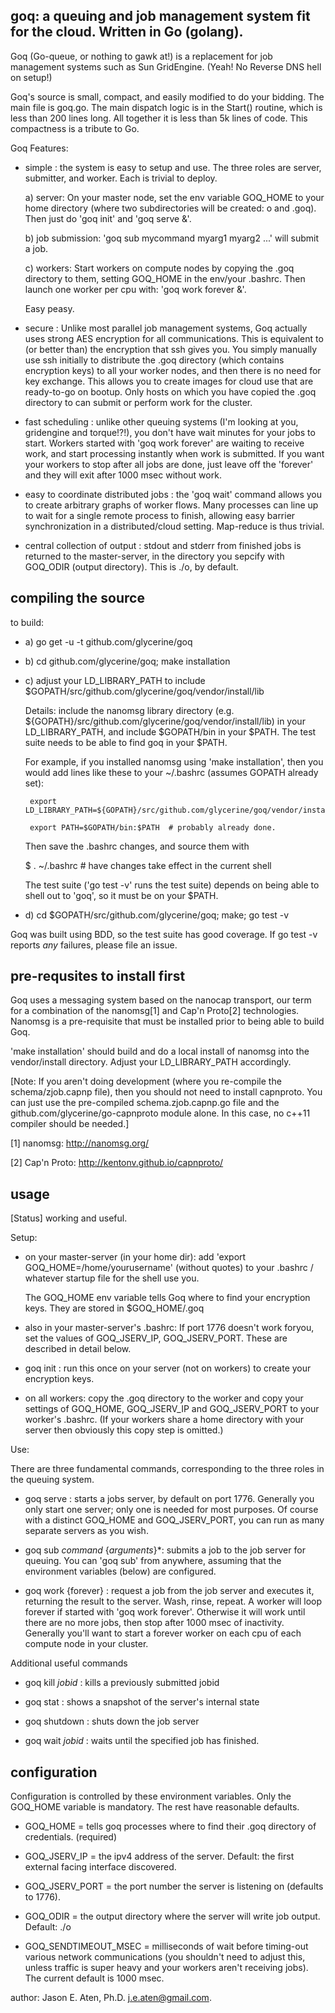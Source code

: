 goq: a queuing and job management system fit for the cloud. Written in Go (golang).
-----------------------------------------------------------------------------------


Goq (Go-queue, or nothing to gawk at!) is a replacement for job management systems such as Sun GridEngine. (Yeah! No Reverse DNS hell on setup!)

Goq's source is small, compact, and easily modified to do your bidding. The main file is goq.go. The main dispatch logic is in the Start() routine, which is less than 200 lines long. All together it is less than 5k lines of code. This compactness is a tribute to Go.

Goq Features: 

 * simple : the system is easy to setup and use. The three roles are server, submitter, and worker. Each is trivial to deploy.

   a) server: On your master node, set the env variable GOQ_HOME to your home directory (where two subdirectories will be created: o and .goq). Then just do 'goq init' and 'goq serve &'.

   b) job submission: 'goq sub mycommand myarg1 myarg2 ...' will submit a job. 

   c) workers: Start workers on compute nodes by copying the .goq directory to them, setting GOQ_HOME in the env/your .bashrc. Then launch one worker per cpu with: 'goq work forever &'.

   Easy peasy.

 * secure  : Unlike most parallel job management systems, Goq actually uses strong AES encryption for all communications. This is equivalent to (or better than) the encryption that ssh gives you. You simply manually use ssh initially to distribute the .goq directory (which contains encryption keys) to all your worker nodes, and then there is no need for key exchange. This allows you to create images for cloud use that are ready-to-go on bootup. Only hosts on which you have copied the .goq directory to can submit or perform work for the cluster.

 * fast scheduling : unlike other queuing systems (I'm looking at you, gridengine and torque!?!), you don't have wait minutes for your jobs to start. Workers started with 'goq work forever' are waiting to receive work, and start processing instantly when work is submitted. If you want your workers to stop after all jobs are done, just leave off the 'forever' and they will exit after 1000 msec without work.

 * easy to coordinate distributed jobs : the 'goq wait' command allows you to create arbitrary graphs of worker flows. Many processes can line up to wait for a single remote process to finish, allowing easy barrier synchronization in a distributed/cloud setting.  Map-reduce is thus trivial.

 * central collection of output  : stdout and stderr from finished jobs is returned to the master-server, in the directory you sepcify with GOQ_ODIR (output directory). This is ./o, by default.

compiling the source
------------

to build:


 * a) go get -u -t github.com/glycerine/goq 

 * b) cd github.com/glycerine/goq; make installation 

 * c) adjust your LD_LIBRARY_PATH to include $GOPATH/src/github.com/glycerine/goq/vendor/install/lib

   Details: include the nanomsg library directory (e.g. ${GOPATH}/src/github.com/glycerine/goq/vendor/install/lib) in your LD_LIBRARY_PATH, and include $GOPATH/bin in your $PATH. The test suite needs to be able to find goq in your $PATH.

   For example, if you installed nanomsg using 'make installation', then you would add lines like these to your ~/.bashrc (assumes GOPATH already set): 

        export LD_LIBRARY_PATH=${GOPATH}/src/github.com/glycerine/goq/vendor/install/lib:${LD_LIBRARY_PATH}

        export PATH=$GOPATH/bin:$PATH  # probably already done.

   Then save the .bashrc changes, and source them with 

    $ . ~/.bashrc # have changes take effect in the current shell

   The test suite ('go test -v' runs the test suite) depends on being able to shell out to 'goq', so it must be on your $PATH.

 * d) cd $GOPATH/src/github.com/glycerine/goq; make; go test -v

Goq was built using BDD, so the test suite has good coverage. If go test -v reports *any* failures, please file an issue.


pre-requsites to install first
------------------------------

Goq uses a messaging system based 
on the nanocap transport, our term for a combination of the 
nanomsg[1] and Cap'n Proto[2] technologies. Nanomsg is a pre-requisite
that must be installed prior to being able to build Goq.

'make installation' should build and do a local install of nanomsg into
the vendor/install directory. Adjust your LD_LIBRARY_PATH accordingly.

[Note: If you aren't doing development (where you re-compile the schema/zjob.capnp file),
then you should not need to install capnproto. You can just use the pre-compiled
schema.zjob.capnp.go file and the github.com/glycerine/go-capnproto module alone. In
this case, no c++11 compiler should be needed.]

[1] nanomsg: http://nanomsg.org/

[2] Cap'n Proto: http://kentonv.github.io/capnproto/


usage
-----

[Status] working and useful.

Setup:

 * on your master-server (in your home dir): add 'export GOQ_HOME=/home/yourusername' (without quotes) to your .bashrc / whatever startup file for the shell use you.

   The GOQ_HOME env variable tells Goq where to find your encryption keys. They are stored in $GOQ_HOME/.goq

 * also in your master-server's .bashrc: If port 1776 doesn't work foryou, set the values of GOQ_JSERV_IP, GOQ_JSERV_PORT. These are described in detail below.

 * goq init : run this once on your server (not on workers) to create your encryption keys.

 * on all workers: copy the .goq directory to the worker and copy your settings of GOQ_HOME, GOQ_JSERV_IP and GOQ_JSERV_PORT to your worker's .bashrc. (If your workers share a home directory with your server then obviously this copy step is omitted.)



Use:

There are three fundamental commands, corresponding to the three roles in the queuing system.

 * goq serve : starts a jobs server, by default on port 1776. Generally you only start one server; only one is needed for most purposes. Of course with a distinct GOQ_HOME and GOQ_JSERV_PORT, you can run as many separate servers as you wish.

 * goq sub *command* {*arguments*}*: submits a job to the job server for queuing. You can 'goq sub' from anywhere, assuming that the environment variables (below) are configured.

 * goq work {forever} : request a job from the job server and executes it, returning the result to the server. Wash, rinse, repeat. A worker will loop forever if started with 'goq work forever'. Otherwise it will work until there are no more jobs, then stop after 1000 msec of inactivity.  Generally you'll want to start a forever worker on each cpu of each compute node in your cluster.

Additional useful commands

 * goq kill *jobid* : kills a previously submitted jobid

 * goq stat : shows a snapshot of the server's internal state

 * goq shutdown : shuts down the job server

 * goq wait *jobid* : waits until the specified job has finished.

configuration
-------------

Configuration is controlled by these environment variables. Only the GOQ_HOME variable is mandatory. The rest have reasonable defaults.

 * GOQ_HOME = tells goq processes where to find their .goq directory of credentials. (required)

 * GOQ_JSERV_IP = the ipv4 address of the server. Default: the first external facing interface discovered.

 * GOQ_JSERV_PORT = the port number the server is listening on (defaults to 1776).

 * GOQ_ODIR = the output directory where the server will write job output. Default: ./o

 * GOQ_SENDTIMEOUT_MSEC = milliseconds of wait before timing-out various network communications (you shouldn't need to adjust this, unless traffic is super heavy and your workers aren't receiving jobs). The current default is 1000 msec.


author: Jason E. Aten, Ph.D. <j.e.aten@gmail.com>.
